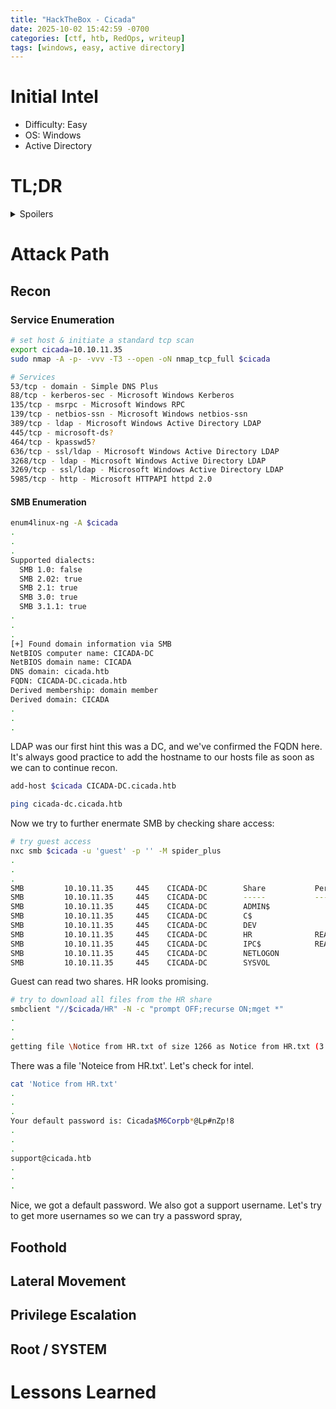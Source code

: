 ```yaml
---
title: "HackTheBox - Cicada"
date: 2025-10-02 15:42:59 -0700
categories: [ctf, htb, RedOps, writeup]
tags: [windows, easy, active directory]
---
```

# Initial Intel
* Difficulty: Easy
* OS: Windows
* Active Directory

# TL;DR
<details><summary>Spoilers</summary>

</details>


# Attack Path
## Recon
### Service Enumeration

```bash
# set host & initiate a standard tcp scan
export cicada=10.10.11.35
sudo nmap -A -p- -vvv -T3 --open -oN nmap_tcp_full $cicada
```

```bash
# Services
53/tcp - domain - Simple DNS Plus
88/tcp - kerberos-sec - Microsoft Windows Kerberos
135/tcp - msrpc - Microsoft Windows RPC
139/tcp - netbios-ssn - Microsoft Windows netbios-ssn
389/tcp - ldap - Microsoft Windows Active Directory LDAP
445/tcp - microsoft-ds?
464/tcp - kpasswd5?
636/tcp - ssl/ldap - Microsoft Windows Active Directory LDAP
3268/tcp - ldap - Microsoft Windows Active Directory LDAP
3269/tcp - ssl/ldap - Microsoft Windows Active Directory LDAP
5985/tcp - http - Microsoft HTTPAPI httpd 2.0
```

#### SMB Enumeration

```bash
enum4linux-ng -A $cicada
.
.
.
Supported dialects:
  SMB 1.0: false
  SMB 2.02: true
  SMB 2.1: true
  SMB 3.0: true
  SMB 3.1.1: true
.
.
.
[+] Found domain information via SMB
NetBIOS computer name: CICADA-DC
NetBIOS domain name: CICADA
DNS domain: cicada.htb
FQDN: CICADA-DC.cicada.htb
Derived membership: domain member
Derived domain: CICADA
.
.
.
```

LDAP was our first hint this was a DC, and we've confirmed the FQDN here. It's always good practice to add the hostname to our hosts file as soon as we can to continue recon.

```bash
add-host $cicada CICADA-DC.cicada.htb

ping cicada-dc.cicada.htb
```

Now we try to further enermate SMB by checking share access:

```bash
# try guest access
nxc smb $cicada -u 'guest' -p '' -M spider_plus
.
.
.
SMB         10.10.11.35     445    CICADA-DC        Share           Permissions     Remark
SMB         10.10.11.35     445    CICADA-DC        -----           -----------     ------
SMB         10.10.11.35     445    CICADA-DC        ADMIN$                          Remote Admin
SMB         10.10.11.35     445    CICADA-DC        C$                              Default share
SMB         10.10.11.35     445    CICADA-DC        DEV                             
SMB         10.10.11.35     445    CICADA-DC        HR              READ            
SMB         10.10.11.35     445    CICADA-DC        IPC$            READ            Remote IPC
SMB         10.10.11.35     445    CICADA-DC        NETLOGON                        Logon server share 
SMB         10.10.11.35     445    CICADA-DC        SYSVOL                          Logon server share 
```

Guest can read two shares. HR looks promising.

```bash
# try to download all files from the HR share
smbclient "//$cicada/HR" -N -c "prompt OFF;recurse ON;mget *"
.
.
.
getting file \Notice from HR.txt of size 1266 as Notice from HR.txt (3.4 KiloBytes/sec) (average 3.4 KiloBytes/sec)
```

There was a file 'Noteice from HR.txt'. Let's check for intel.

```bash
cat 'Notice from HR.txt'
.
.
.
Your default password is: Cicada$M6Corpb*@Lp#nZp!8 
.
.
.
support@cicada.htb
.
.
.
```

Nice, we got a default password. We also got a support username. Let's try to get more usernames so we can try a password spray,



## Foothold

## Lateral Movement

## Privilege Escalation

## Root / SYSTEM

# Lessons Learned

